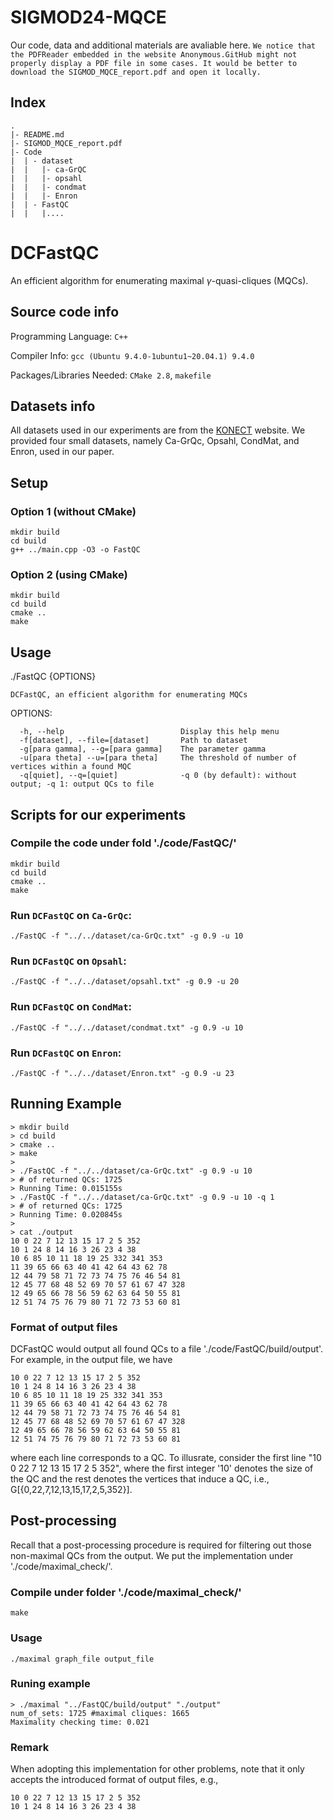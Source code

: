 # SIGMOD24-MQCE
Our code, data and additional materials are avaliable here. `We notice that the PDFReader embedded in the website Anonymous.GitHub might not properly display a PDF file in some cases. It would be better to download the SIGMOD_MQCE_report.pdf and open it locally.`
## Index  
```shell
.
|- README.md
|- SIGMOD_MQCE_report.pdf
|- Code
|  | - dataset
|  |   |- ca-GrQC
|  |   |- opsahl
|  |   |- condmat
|  |   |- Enron
|  | - FastQC
|  |   |....
```


# DCFastQC
An efficient algorithm for enumerating maximal $\gamma$-quasi-cliques (MQCs).


## Source code info
Programming Language: `C++`
 
Compiler Info: `gcc (Ubuntu 9.4.0-1ubuntu1~20.04.1) 9.4.0 ` 

Packages/Libraries Needed: `CMake 2.8`, `makefile`

## Datasets info
All datasets used in our experiments are from the [KONECT](http://konect.cc/networks/ "KONECT") website. We provided four small datasets, namely Ca-GrQc, Opsahl, CondMat, and Enron, used in our paper.



## Setup
### Option 1 (without CMake)
```shell
mkdir build
cd build
g++ ../main.cpp -O3 -o FastQC
```
### Option 2 (using CMake)
```shell
mkdir build
cd build
cmake ..
make
```

## Usage
  ./FastQC {OPTIONS}

    DCFastQC, an efficient algorithm for enumerating MQCs

  OPTIONS:

      -h, --help                          Display this help menu
      -f[dataset], --file=[dataset]       Path to dataset
      -g[para gamma], --g=[para gamma]    The parameter gamma
      -u[para theta] --u=[para theta]     The threshold of number of vertices within a found MQC
      -q[quiet], --q=[quiet]              -q 0 (by default): without output; -q 1: output QCs to file

## Scripts for our experiments
### Compile the code under fold './code/FastQC/'
```shell
mkdir build
cd build
cmake ..
make
```
### Run `DCFastQC` on `Ca-GrQc`:
```shell
./FastQC -f "../../dataset/ca-GrQc.txt" -g 0.9 -u 10
```

### Run `DCFastQC` on `Opsahl`:
```shell
./FastQC -f "../../dataset/opsahl.txt" -g 0.9 -u 20
```

### Run `DCFastQC` on `CondMat`:
```shell
./FastQC -f "../../dataset/condmat.txt" -g 0.9 -u 10
```

### Run `DCFastQC` on `Enron`:
```shell
./FastQC -f "../../dataset/Enron.txt" -g 0.9 -u 23
```

## Running Example

```shell
> mkdir build
> cd build
> cmake ..
> make
>
> ./FastQC -f "../../dataset/ca-GrQc.txt" -g 0.9 -u 10
> # of returned QCs: 1725
> Running Time: 0.015155s
> ./FastQC -f "../../dataset/ca-GrQc.txt" -g 0.9 -u 10 -q 1
> # of returned QCs: 1725
> Running Time: 0.020845s
>
> cat ./output
10 0 22 7 12 13 15 17 2 5 352
10 1 24 8 14 16 3 26 23 4 38
10 6 85 10 11 18 19 25 332 341 353
11 39 65 66 63 40 41 42 64 43 62 78
12 44 79 58 71 72 73 74 75 76 46 54 81
12 45 77 68 48 52 69 70 57 61 67 47 328
12 49 65 66 78 56 59 62 63 64 50 55 81
12 51 74 75 76 79 80 71 72 73 53 60 81
```

### Format of output files
DCFastQC would output all found QCs to a file './code/FastQC/build/output'. For example, in the output file, we have 

    10 0 22 7 12 13 15 17 2 5 352
    10 1 24 8 14 16 3 26 23 4 38
    10 6 85 10 11 18 19 25 332 341 353
    11 39 65 66 63 40 41 42 64 43 62 78
    12 44 79 58 71 72 73 74 75 76 46 54 81
    12 45 77 68 48 52 69 70 57 61 67 47 328
    12 49 65 66 78 56 59 62 63 64 50 55 81
    12 51 74 75 76 79 80 71 72 73 53 60 81
where each line corresponds to a QC. To illusrate, consider the first line "10 0 22 7 12 13 15 17 2 5 352", where the first integer '10' denotes the size of the QC and the rest denotes the vertices that induce a QC, i.e., G[\{0,22,7,12,13,15,17,2,5,352\}].

## Post-processing
Recall that a post-processing procedure is required for filtering out those non-maximal QCs from the output. We put the implementation under './code/maximal_check/'.

### Compile under folder './code/maximal_check/'
```shell
make
```

### Usage
```shell
./maximal graph_file output_file
```

### Runing example
```shell
> ./maximal "../FastQC/build/output" "./output"
num_of_sets: 1725 #maximal cliques: 1665
Maximality checking time: 0.021
```

### Remark
When adopting this implementation for other problems, note that it only accepts the introduced format of output files, e.g.,

    10 0 22 7 12 13 15 17 2 5 352
    10 1 24 8 14 16 3 26 23 4 38 
